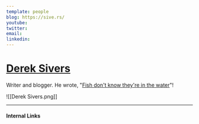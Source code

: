 ```yaml
---
template: people
blog: https://sive.rs/
youtube: 
twitter: 
email: 
linkedin: 
---
```

# [Derek Sivers](https://sive.rs/)
Writer and blogger. He wrote, "[Fish don't know they're in the water](https://sive.rs/fish)"!

![[Derek Sivers.png]]

---
#### Internal Links
